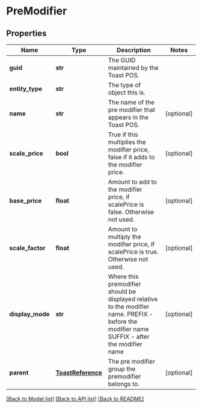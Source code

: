 # PreModifier

## Properties
Name | Type | Description | Notes
------------ | ------------- | ------------- | -------------
**guid** | **str** | The GUID maintained by the Toast POS. | 
**entity_type** | **str** | The type of object this is. | 
**name** | **str** | The name of the pre modifier that appears in the Toast POS. | [optional] 
**scale_price** | **bool** | True if this multiplies the modifier price, false if it adds to the modifier price. | [optional] 
**base_price** | **float** | Amount to add to the modifier price, if scalePrice is false. Otherwise not used. | [optional] 
**scale_factor** | **float** | Amount to multiply the modifier price, if scalePrice is true. Otherwise not used. | [optional] 
**display_mode** | **str** | Where this premodifier should be displayed relative to the modifier name. PREFIX - before the modifier name SUFFIX - after the modifier name  | [optional] 
**parent** | [**ToastReference**](ToastReference.md) | The pre modifier group the premodifier belongs to. | [optional] 

[[Back to Model list]](../README.md#documentation-for-models) [[Back to API list]](../README.md#documentation-for-api-endpoints) [[Back to README]](../README.md)


